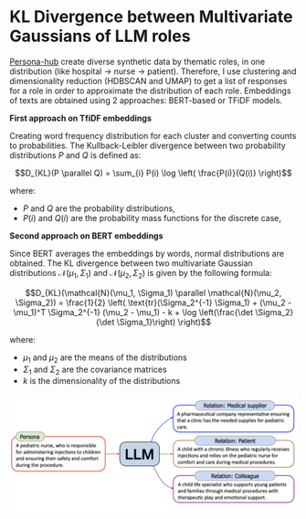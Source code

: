 # KL Divergence between Multivariate Gaussians of LLM roles

[Persona-hub](https://arxiv.org/pdf/2406.20094v1) create diverse synthetic data by thematic roles, in one distribution (like hospital -> nurse -> patient). Therefore, I use clustering and dimensionality reduction (HDBSCAN and UMAP) to get a list of responses for a role in order to approximate the distribution of each role. Embeddings of texts are obtained using 2 approaches: BERT-based or TFiDF models.

**First approach on TfiDF embeddings**

Creating word frequency distribution for each cluster and converting counts to probabilities. The Kullback-Leibler divergence between two probability distributions $`P`$ and $`Q`$ is defined as:

```math
D_{KL}(P \parallel Q) = \sum_{i} P(i) \log \left( \frac{P(i)}{Q(i)} \right)
```

where:
- $`P`$ and $`Q`$ are the probability distributions,
- $`P(i)`$ and $`Q(i)`$ are the probability mass functions for the discrete case,

**Second approach on BERT embeddings**

Since BERT averages the embeddings by words, normal distributions are obtained. The KL divergence between two multivariate Gaussian distributions $`\mathcal{N}(\mu_1, \Sigma_1)`$ and $`\mathcal{N}(\mu_2, \Sigma_2)`$ is given by the following formula:

```math
D_{KL}(\mathcal{N}(\mu_1, \Sigma_1) \parallel \mathcal{N}(\mu_2, \Sigma_2)) =
\frac{1}{2} \left( \text{tr}(\Sigma_2^{-1} \Sigma_1) + (\mu_2 - \mu_1)^T \Sigma_2^{-1} (\mu_2 - \mu_1) - k + \log \left(\frac{\det \Sigma_2}{\det \Sigma_1}\right) \right)
```

where:
- $`\mu_1`$ and $`\mu_2`$ are the means of the distributions
- $`\Sigma_1`$ and $`\Sigma_2`$ are the covariance matrices
- $`k`$ is the dimensionality of the distributions



![llm-condition](personahub-pipe.png)
